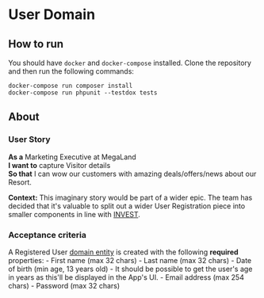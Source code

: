 # User Domain

## How to run

You should have `docker` and `docker-compose` installed. Clone the repository and then run the following commands:

```
docker-compose run composer install
docker-compose run phpunit --testdox tests
```


## About
### User Story

**As a** Marketing Executive at MegaLand\
**I want to** capture Visitor details\
**So that** I can wow our customers with amazing deals/offers/news about our Resort.

**Context:** This imaginary story would be part of a wider epic. The team has decided that it's valuable to split out a wider User Registration piece into smaller components in line with [INVEST](https://www.agilealliance.org/glossary/invest/).

### Acceptance criteria

A Registered User [domain entity](https://enterprisecraftsmanship.com/2016/01/11/entity-vs-value-object-the-ultimate-list-of-differences/) is created with the following **required** properties:
    - First name (max 32 chars)
    - Last name (max 32 chars)
    - Date of birth (min age, 13 years old)
        - It should be possible to get the user's age in years as this'll be displayed in the App's UI.
    - Email address (max 254 chars)
    - Password (max 32 chars)